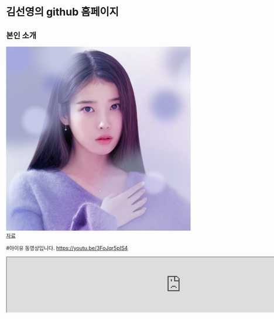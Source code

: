# 김선영의 github 홈페이지
## 본인 소개

<img src ="image.jpg" /> <br>
[자료](/project.pptx)

#아이유 동영상입니다.
https://youtu.be/3FoJqr5pIS4
<iframe width ="949" heightr "534"
src ="https://www.youtube.com/embed/j-4Icppld38"
        
        
 #유용한 링크
[네이버 홈].(https://naver.com)
**Bold** and _Italic_ and `Code` text

#
### Jekyll Themes

Your Pages site will use the layout and styles from the Jekyll theme you have selected in your [repository settings](https://github.com/skim24245/skim24245.github.io/settings/pages). The name of this theme is saved in the Jekyll `_config.yml` configuration file.

### Support or Contact

Having trouble with Pages? Check out our [documentation](https://docs.github.com/categories/github-pages-basics/) or [contact support](https://support.github.com/contact) and we’ll help you sort it out.
